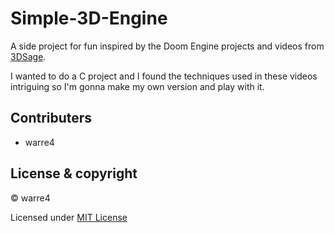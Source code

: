 # Simple-3D-Engine

A side project for fun inspired by the Doom Engine projects and videos from [3DSage](https://github.com/3DSage).

I wanted to do a C project and I found the techniques used in these videos intriguing so I'm gonna make my own version and play with it.



## Contributers

- warre4



## License & copyright

© warre4

Licensed under [MIT License](LICENSE "License")